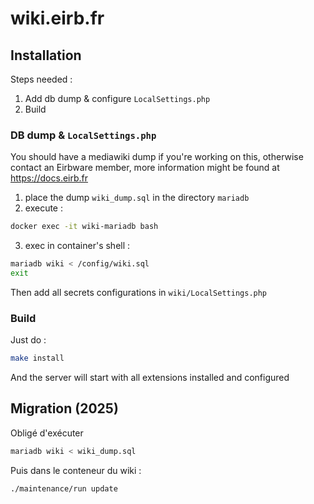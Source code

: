# wiki.eirb.fr

## Installation

Steps needed :

1. Add db dump & configure `LocalSettings.php`
2. Build

### DB dump & `LocalSettings.php`

You should have a mediawiki dump if you're working on this, otherwise contact
an Eirbware member, more information might be found at https://docs.eirb.fr

1. place the dump `wiki_dump.sql` in the directory `mariadb`
2. execute :

```sh
docker exec -it wiki-mariadb bash
```

3. exec in container's shell :

```sh
mariadb wiki < /config/wiki.sql
exit
```

Then add all secrets configurations in `wiki/LocalSettings.php`

### Build

Just do :

```sh
make install
```

And the server will start with all extensions installed and configured

## Migration (2025)

Obligé d'exécuter

```sh
mariadb wiki < wiki_dump.sql
```

Puis dans le conteneur du wiki :

```sh
./maintenance/run update
```


